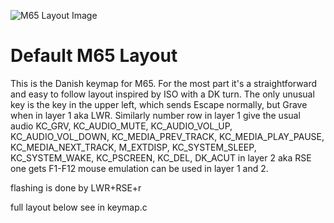 ![M65 Layout Image](https://i.imgur.com/NexMpvg.png)

# Default M65 Layout

This is the Danish keymap for M65. For the most part it's a straightforward and easy to follow layout inspired by ISO with a DK
turn.  The only unusual key is the key in the upper left, which sends Escape normally, but Grave when in layer 1 aka LWR.  Similarly
number row in layer 1 give the usual audio KC_GRV, KC_AUDIO_MUTE,  KC_AUDIO_VOL_UP,  KC_AUDIO_VOL_DOWN,   KC_MEDIA_PREV_TRACK,
KC_MEDIA_PLAY_PAUSE,  KC_MEDIA_NEXT_TRACK, M_EXTDISP,  KC_SYSTEM_SLEEP, KC_SYSTEM_WAKE, KC_PSCREEN, KC_DEL, DK_ACUT in layer 2 aka
RSE one gets F1-F12 mouse emulation can be used in layer 1 and 2.

flashing is done by LWR+RSE+r

full layout below see in keymap.c
